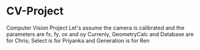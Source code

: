 # CV-Project
Computer Vision Project
Let's assume the camera is calibrated and the parameters are fx, fy, ox and oy
Currenly, GeometryCalc and Database are for Chris; Select is for Priyanka and Generation is for Ren
